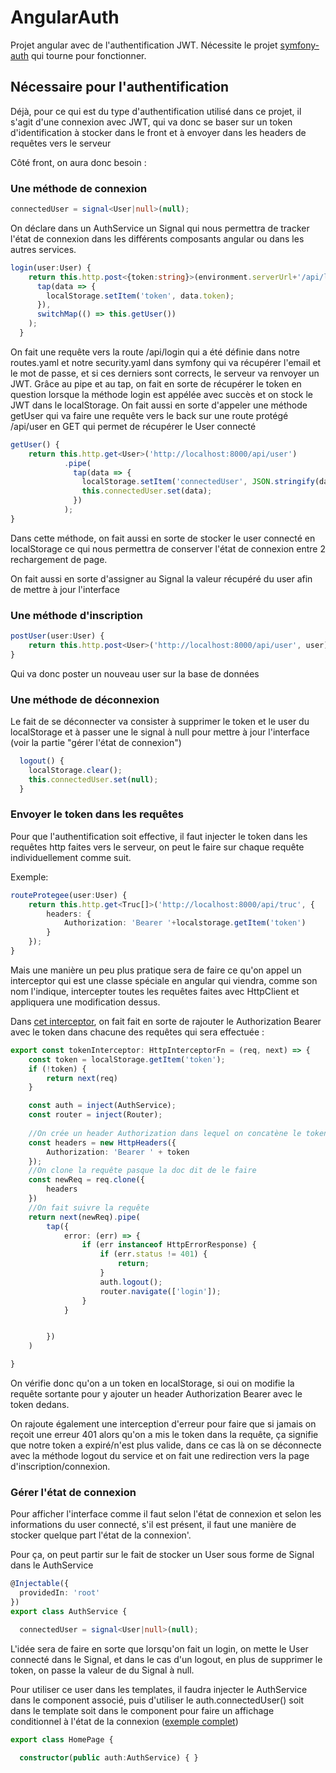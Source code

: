 # AngularAuth

Projet angular avec de l'authentification JWT. Nécessite le projet [symfony-auth](https://github.com/m2i-grenoble-2024/symfony-auth) qui tourne pour fonctionner.

## Nécessaire pour l'authentification
Déjà, pour ce qui est du type d'authentification utilisé dans ce projet, il s'agit d'une connexion avec JWT, qui va donc se baser sur un token d'identification à stocker dans le front et à envoyer dans les headers de requêtes vers le serveur

Côté front, on aura donc besoin :
### Une méthode de connexion
```typescript
connectedUser = signal<User|null>(null);
```
On déclare dans un AuthService un Signal qui nous permettra de tracker l'état de connexion dans les différents composants angular ou dans les autres services.

```typescript
login(user:User) {
    return this.http.post<{token:string}>(environment.serverUrl+'/api/login', user).pipe(
      tap(data => {
        localStorage.setItem('token', data.token);
      }),
      switchMap(() => this.getUser())
    );
  }
```
On fait une requête vers la route /api/login qui a été définie dans notre routes.yaml et notre security.yaml dans symfony qui va récupérer l'email et le mot de passe, et si ces derniers sont corrects, le serveur va renvoyer un JWT.
Grâce au pipe et au tap, on fait en sorte de récupérer le token en question lorsque la méthode login est appélée avec succès et on stock le JWT dans le localStorage. 
On fait aussi en sorte d'appeler une méthode getUser qui va faire une requête vers le back sur une route protégé /api/user en GET qui permet de récupérer le User connecté

```typescript
getUser() {
    return this.http.get<User>('http://localhost:8000/api/user')
            .pipe(
              tap(data => {
                localStorage.setItem('connectedUser', JSON.stringify(data));
                this.connectedUser.set(data);
              })
            );
}

```
Dans cette méthode, on fait aussi en sorte de stocker le user connecté en localStorage ce qui nous permettra de conserver l'état de connexion entre 2 rechargement de page.

On fait aussi en sorte d'assigner au Signal la valeur récupéré du user afin de mettre à jour l'interface

### Une méthode d'inscription
```typescript
postUser(user:User) {
    return this.http.post<User>('http://localhost:8000/api/user', user);
}
```
Qui va donc poster un nouveau user sur la base de données

### Une méthode de déconnexion
Le fait de se déconnecter va consister à supprimer le token et le user du localStorage et à passer une le signal à null pour mettre à jour l'interface (voir la partie "gérer l'état de connexion")

```typescript
  logout() {
    localStorage.clear();
    this.connectedUser.set(null);
  }
```

### Envoyer le token dans les requêtes
Pour que l'authentification soit effective, il faut injecter le token dans les requêtes http faites vers le serveur, on peut le faire sur chaque requête individuellement comme suit.

Exemple:
```typescript
routeProtegee(user:User) {
    return this.http.get<Truc[]>('http://localhost:8000/api/truc', {
        headers: {
            Authorization: 'Bearer '+localstorage.getItem('token')
        }
    });
}
```

Mais une manière un peu plus pratique sera de faire ce qu'on appel un interceptor qui est une classe spéciale en angular qui viendra, comme son nom l'indique, intercepter toutes les requêtes faites avec HttpClient et appliquera une modification dessus.

Dans [cet interceptor](src/app/auth-interceptors.ts), on fait fait en sorte de rajouter le Authorization Bearer avec le token dans chacune des requêtes qui sera effectuée :

```typescript
export const tokenInterceptor: HttpInterceptorFn = (req, next) => {
    const token = localStorage.getItem('token');
    if (!token) {
        return next(req)
    }

    const auth = inject(AuthService);
    const router = inject(Router);
    
    //On crée un header Authorization dans lequel on concatène le token
    const headers = new HttpHeaders({
        Authorization: 'Bearer ' + token
    });
    //On clone la requête pasque la doc dit de le faire
    const newReq = req.clone({
        headers
    })
    //On fait suivre la requête
    return next(newReq).pipe(
        tap({
            error: (err) => {
                if (err instanceof HttpErrorResponse) {
                    if (err.status != 401) {
                        return;
                    }
                    auth.logout();
                    router.navigate(['login']);
                }
            }


        })
    )

}
```

On vérifie donc qu'on a un token en localStorage, si oui on modifie la requête sortante pour y ajouter un header Authorization Bearer avec le token dedans.

On rajoute également une interception d'erreur pour faire que si jamais on reçoit une erreur 401 alors qu'on a mis le token dans la requête, ça signifie que notre token a expiré/n'est plus valide, dans ce cas là on se déconnecte avec la méthode logout du service et on fait une redirection vers la page d'inscription/connexion.


### Gérer l'état de connexion
Pour afficher l'interface comme il faut selon l'état de connexion et selon les informations du user connecté, s'il est présent, il faut une manière de stocker quelque part l'état de la connexion'.

Pour ça, on peut partir sur le fait de stocker un User sous forme de Signal dans le AuthService
```typescript
@Injectable({
  providedIn: 'root'
})
export class AuthService {

  connectedUser = signal<User|null>(null);
```

L'idée sera de faire en sorte que lorsqu'on fait un login, on mette le User connecté dans le Signal, et dans le cas d'un logout, en plus de supprimer le token, on passe la valeur de du Signal à null.


Pour utiliser ce user dans les templates, il faudra injecter le AuthService dans le component associé, puis d'utiliser le auth.connectedUser() soit dans le template soit dans le component pour faire un affichage conditionnel à l'état de la connexion ([exemple complet](src/app/home/home.page.ts))

```typescript
export class HomePage {

  constructor(public auth:AuthService) { }
```
